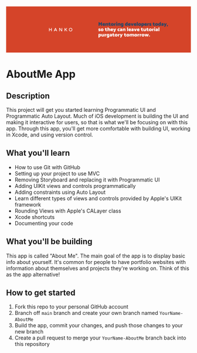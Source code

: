 ![Hanko Banner](Documentation/Banner.png)

# AboutMe App


## Description

This project will get you started learning Programmatic UI and Programmatic Auto Layout. Much of iOS development is building the UI and making it interactive for users, so that is what we'll be focusing on with this app. Through this app, you'll get more comfortable with building UI, working in Xcode, and using version control.

## What you'll learn

* How to use Git with GitHub 
* Setting up your project to use MVC
* Removing Storyboard and replacing it with Programmatic UI
* Adding UIKit views and controls programmatically
* Adding constraints using Auto Layout
* Learn different types of views and controls provided by Apple's UIKit framework
* Rounding Views with Apple's CALayer class
* Xcode shortcuts
* Documenting your code 

## What you'll be building

This app is called "About Me". The main goal of the app is to display basic info about yourself. It's common for people to have portfolio websites with information about themselves and projects they're working on. Think of this as the app alternative!

## How to get started

1. Fork this repo to your personal GitHub account
2. Branch off `main` branch and create your own branch named `YourName-AboutMe`
3. Build the app, commit your changes, and push those changes to your new branch
4. Create a pull request to merge your `YourName-AboutMe` branch back into this repository 
